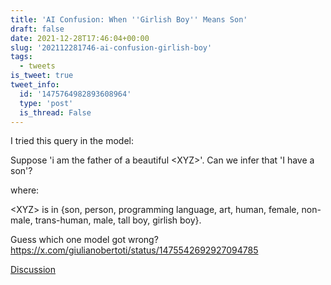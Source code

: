 ```yaml
---
title: 'AI Confusion: When ''Girlish Boy'' Means Son'
draft: false
date: 2021-12-28T17:46:04+00:00
slug: '202112281746-ai-confusion-girlish-boy'
tags:
  - tweets
is_tweet: true
tweet_info:
  id: '1475764982893608964'
  type: 'post'
  is_thread: False
---
```




I tried this query in the model:

Suppose 'i am the father of a beautiful &lt;XYZ&gt;'. Can we infer that 'I have a son'?

where:

 &lt;XYZ&gt; is in {son, person, programming language, art, human, female, non-male, trans-human, male, tall boy, girlish boy}.

Guess which one model got wrong? <https://x.com/giulianobertoti/status/1475542692927094785>

[Discussion](https://x.com/sytelus/status/1475764982893608964)
